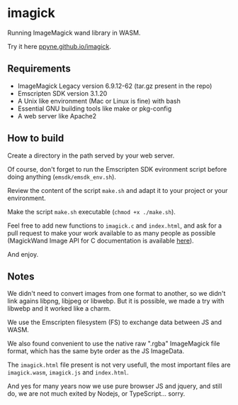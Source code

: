 # imagick

Running ImageMagick wand library in WASM.

Try it here [ppyne.github.io/imagick](https://ppyne.github.io/imagick/).

## Requirements

- ImageMagick Legacy version 6.9.12-62 (tar.gz present in the repo)
- Emscripten SDK version 3.1.20
- A Unix like environment (Mac or Linux is fine) with bash
- Essential GNU building tools like make or pkg-config
- A web server like Apache2

## How to build

Create a directory in the path served by your web server.

Of course, don't forget to run the Emscripten SDK evironment script before doing anything (`emsdk/emsdk_env.sh`).

Review the content of the script `make.sh` and adapt it to your project or your environment.

Make the script `make.sh` executable (`chmod +x ./make.sh`).

Feel free to add new functions to `imagick.c` and `index.html`, and ask for a pull request to make your work available to as many people as possible (MagickWand Image API for C documentation is available [here](https://legacy.imagemagick.org/script/magick-wand.php)).

And enjoy.

## Notes

We didn't need to convert images from one format to another, so we didn't link agains libpng, libjpeg or libwebp. But it is possible, we made a try with libwebp and it worked like a charm.

We use the Emscripten filesystem (FS) to exchange data between JS and WASM.

We also found convenient to use the native raw ".rgba" ImageMagick file format, which has the same byte order as the JS ImageData.

The `imagick.html` file present is not very usefull, the most important files are `imagick.wasm`, `imagick.js` and `index.html`.

And yes for many years now we use pure browser JS and jquery, and still do, we are not much exited by Nodejs, or TypeScript... sorry.